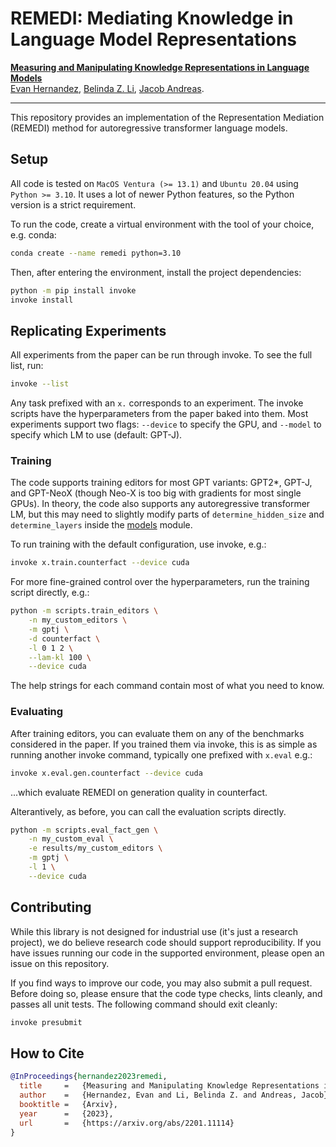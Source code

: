 # REMEDI: Mediating Knowledge in Language Model Representations

[**Measuring and Manipulating Knowledge Representations in Language Models**](https://arxiv.org/abs/2201.11114)<br>
[Evan Hernandez](https://evandez.com), [Belinda Z. Li](https://belindal.github.io), [Jacob Andreas](https://www.mit.edu/~jda/).<br>
<!-- TODO conference <br> -->

<hr>

This repository provides an implementation of the Representation Mediation (REMEDI) method for autoregressive transformer language models.

## Setup

All code is tested on `MacOS Ventura (>= 13.1)` and `Ubuntu 20.04` using `Python >= 3.10`. It uses a lot of newer Python features, so the Python version is a strict requirement.

To run the code, create a virtual environment with the tool of your choice, e.g. conda:
```bash
conda create --name remedi python=3.10
```
Then, after entering the environment, install the project dependencies:
```bash
python -m pip install invoke
invoke install
```

## Replicating Experiments

All experiments from the paper can be run through invoke. To see the full list, run:
```bash
invoke --list
```
Any task prefixed with an `x.` corresponds to an experiment. The invoke scripts have the hyperparameters from the paper baked into them. Most experiments support two flags: `--device` to specify the GPU, and `--model` to specify which LM to use (default: GPT-J).

### Training

The code supports training editors for most GPT variants: GPT2*, GPT-J, and GPT-NeoX (though Neo-X is too big with gradients for most single GPUs). In theory, the code also supports any autoregressive transformer LM, but this may need to slightly modify parts of `determine_hidden_size` and `determine_layers` inside the [models](remedi/models.py) module.

To run training with the default configuration, use invoke, e.g.:
```bash
invoke x.train.counterfact --device cuda
```
For more fine-grained control over the hyperparameters, run the training script directly, e.g.:
```bash
python -m scripts.train_editors \
    -n my_custom_editors \
    -m gptj \
    -d counterfact \
    -l 0 1 2 \
    --lam-kl 100 \
    --device cuda
```
The help strings for each command contain most of what you need to know.

### Evaluating

After training editors, you can evaluate them on any of the benchmarks considered in the paper. If you trained them via invoke, this is as simple as running another invoke command, typically one prefixed with `x.eval` e.g.:
```bash
invoke x.eval.gen.counterfact --device cuda
```
...which evaluate REMEDI on generation quality in counterfact.

Alterantively, as before, you can call the evaluation scripts directly.
```bash
python -m scripts.eval_fact_gen \
    -n my_custom_eval \
    -e results/my_custom_editors \
    -m gptj \
    -l 1 \
    --device cuda
```

## Contributing

While this library is not designed for industrial use (it's just a research project), we do believe research code should support reproducibility.  If you have issues running our code in the supported environment, please open an issue on this repository.

If you find ways to improve our code, you may also submit a pull request. Before doing so, please ensure that the code type checks, lints cleanly, and passes all unit tests. The following command should exit cleanly:
```bash
invoke presubmit
```

## How to Cite

```bibtex
@InProceedings{hernandez2023remedi,
  title     =   {Measuring and Manipulating Knowledge Representations in Language Models},
  author    =   {Hernandez, Evan and Li, Belinda Z. and Andreas, Jacob},
  booktitle =   {Arxiv},
  year      =   {2023},
  url       =   {https://arxiv.org/abs/2201.11114}
}
```
